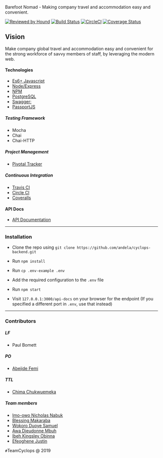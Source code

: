 Barefoot Nomad - Making company travel and accommodation easy and convenient.

[![Reviewed by Hound](https://img.shields.io/badge/Reviewed_by-Hound-8E64B0.svg)](https://houndci.com) 
[![Build Status](https://travis-ci.org/andela/cyclops-backend.svg?branch=develop)](https://travis-ci.org/andela/cyclops-backend)
[![CircleCI](https://circleci.com/gh/andela/cyclops-backend.svg?style=svg)](https://circleci.com/gh/andela/cyclops-backend)
[![Coverage Status](https://coveralls.io/repos/github/andela/cyclops-backend/badge.svg?branch=develop)](https://coveralls.io/github/andela/cyclops-backend?branch=develop)


## Vision
Make company global travel and accommodation easy and convenient for the strong workforce of savvy members of staff, by leveraging the modern web. 


#### Technologies

- [Es6+ Javascript](https://www.ecma-international.org/ecma-262/9.0/index.html)
- [Node/Express](https://nodejs.org/en/)
- [NPM](npmjs.com)
- [PostgreSQL](https://www.postgresql.org/)
- [Swagger:](https://swagger.io/)
- [PassportJS](http://www.passportjs.org)

##### Testing Framework

- Mocha
- Chai
- Chai-HTTP

##### Project Management

- [Pivotal Tracker](https://pivotaltracker.com)

##### Continuous Integration

- [Travis CI](https://travis-ci.org)
- [Circle CI](https://circleci.com)
- [Coveralls](https://coveralls.io)

#### API Docs

- [API Documentation](https://barefoot-nomad-cyclops-staging.herokuapp.com/api-docs)

---

### Installation

- Clone the repo using `git clone https://github.com/andela/cyclops-backend.git`

- Run `npm install`

- Run `cp .env-example .env`

- Add the required configuration to the `.env` file

- Run `npm start`

- Visit `127.0.0.1:3000/api-docs` on your browser for the endpoint (If you specified a different port in `.env`, use that instead) 

---

### Contributors

##### LF

- Paul Bomett

##### PO

- [Abejide Femi](https://github.com/abejide001)

##### TTL

- [Chima Chukwuemeka](https://github.com/chukwuemekachm)

##### Team members

- [Imo-owo Nicholas Nabuk](https://github.com/richienabuk)
- [Blessing Makaraba](https://github.com/Abobos)
- [Wokoro Duoye Samuel](https://github.com/Wokoro)
- [Awa Dieudonne Mbuh](https://github.com/dieudonneAwa)
- [Ibeh Kingsley Obinna](https://github.com/Kingobaino)
- [Efeoghene Justin](https://github.com/justinefe)

`#`TeamCyclops @ 2019
